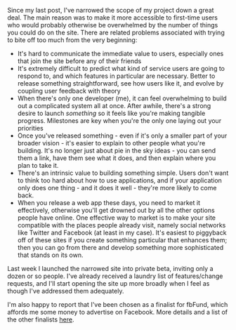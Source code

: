 <p>Since my last post, I've narrowed the scope of my project down a great deal. The main reason was to make it more accessible to first-time users who would probably otherwise be overwhelmed by the number of things you could do on the site. There are related problems associated with trying to bite off too much from the very beginning:</p>

<ul>
<li>It's hard to communicate the immediate value to users, especially ones that join the site before any of their friends</li>
<li>It's extremely difficult to predict what kind of service users are going to respond to, and which features in particular are necessary. Better to release something straightforward, see how users like it, and evolve by coupling user feedback with theory</li>
<li>When there's only one developer (me), it can feel overwhelming to build out a complicated system all at once. After awhile, there's a strong desire to launch <em>something</em> so it feels like you're making tangible progress. Milestones are key when you're the only one laying out your priorities</li>
<li>Once you've released something - even if it's only a smaller part of your broader vision - it's easier to explain to other people what you're building. It's no longer just about pie in the sky ideas - you can send them a link, have them see what it does, and then explain where you plan to take it.</li>
<li>There's an intrinsic value to building something simple. Users don't want to think too hard about how to use applications, and if your application only does one thing - and it does it well - they're more likely to come back.</li>
<li>When you release a web app these days, you need to market it effectively, otherwise you'll get drowned out by all the other options people have online. One effective way to market is to make your site compatible with the places people already visit, namely social networks like Twitter and Facebook (at least in my case). It's easiest to piggyback off of these sites if you create something particular that enhances them; then you can go from there and develop something more sophisticated that stands on its own.</li>
</ul>

<p>Last week I launched the narrowed site into private beta, inviting only a dozen or so people. I've already received a laundry list of features/change requests, and I'll start opening the site up more broadly when I feel as though I've addressed them adequately.</p>

<p>I'm also happy to report that I've been chosen as a finalist for fbFund, which affords me some money to advertise on Facebook. More details and a list of the other finalists <a href="http://www.techcrunch.com/2009/05/18/facebooks-fbfund-09-names-first-batch-of-winners/">here</a>.</p>
